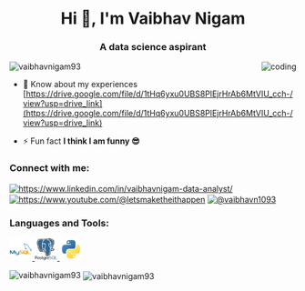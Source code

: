 <h1 align="center">Hi 👋, I'm Vaibhav Nigam</h1>
<h3 align="center">A data science aspirant</h3>

<img align="right" alt ="coding" witdh=400 src="https://user-images.githubusercontent.com/55389276/140866485-8fb1c876-9a8f-4d6a-98dc-08c4981eaf70.gif">

<p align="left"> <img src="https://komarev.com/ghpvc/?username=vaibhavnigam93&label=Profile%20views&color=0e75b6&style=flat" alt="vaibhavnigam93" /> </p>

- 📄 Know about my experiences [https://drive.google.com/file/d/1tHq6yxu0UBS8PlEjrHrAb6MtVIU_cch-/view?usp=drive_link](https://drive.google.com/file/d/1tHq6yxu0UBS8PlEjrHrAb6MtVIU_cch-/view?usp=drive_link)

- ⚡ Fun fact **I think I am funny 😎**

<h3 align="left">Connect with me:</h3>
<p align="left">
<a href="https://linkedin.com/in/https://www.linkedin.com/in/vaibhavnigam-data-analyst/" target="blank"><img align="center" src="https://raw.githubusercontent.com/rahuldkjain/github-profile-readme-generator/master/src/images/icons/Social/linked-in-alt.svg" alt="https://www.linkedin.com/in/vaibhavnigam-data-analyst/" height="30" width="40" /></a>
<a href="https://www.youtube.com/c/https://www.youtube.com/@letsmaketheithappen" target="blank"><img align="center" src="https://raw.githubusercontent.com/rahuldkjain/github-profile-readme-generator/master/src/images/icons/Social/youtube.svg" alt="https://www.youtube.com/@letsmaketheithappen" height="30" width="40" /></a>
<a href="https://www.hackerearth.com/@vaibhavn1093" target="blank"><img align="center" src="https://raw.githubusercontent.com/rahuldkjain/github-profile-readme-generator/master/src/images/icons/Social/hackerearth.svg" alt="@vaibhavn1093" height="30" width="40" /></a>
</p>

<h3 align="left">Languages and Tools:</h3>
<p align="left"> <a href="https://www.mysql.com/" target="_blank" rel="noreferrer"> <img src="https://raw.githubusercontent.com/devicons/devicon/master/icons/mysql/mysql-original-wordmark.svg" alt="mysql" width="40" height="40"/> </a> <a href="https://www.postgresql.org" target="_blank" rel="noreferrer"> <img src="https://raw.githubusercontent.com/devicons/devicon/master/icons/postgresql/postgresql-original-wordmark.svg" alt="postgresql" width="40" height="40"/> </a> <a href="https://www.python.org" target="_blank" rel="noreferrer"> <img src="https://raw.githubusercontent.com/devicons/devicon/master/icons/python/python-original.svg" alt="python" width="40" height="40"/> </a> </p>

<p><img align="left" src="https://github-readme-stats.vercel.app/api/top-langs?username=vaibhavnigam93&show_icons=true&locale=en&layout=compact" alt="vaibhavnigam93" /></p>

<p>&nbsp;<img align="center" src="https://github-readme-stats.vercel.app/api?username=vaibhavnigam93&show_icons=true&locale=en" alt="vaibhavnigam93" /></p>
